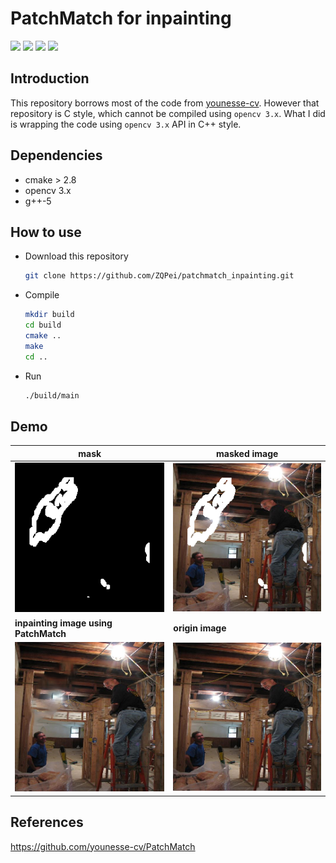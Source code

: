 # PatchMatch for inpainting

![](https://img.shields.io/badge/build-passing-green)  ![](https://img.shields.io/badge/opencv-3.x-green)  ![](https://img.shields.io/badge/cmake-%3E2.8-orange)  ![](https://img.shields.io/badge/Lisence-MIT-yellow)

## Introduction

This repository borrows most of the code from [younesse-cv](https://github.com/younesse-cv/PatchMatch).  However that repository is C style, which cannot be compiled using `opencv 3.x`.  What I did is wrapping the code using `opencv 3.x` API in C++ style.



## Dependencies

- cmake > 2.8
- opencv 3.x
- g++-5



## How to use

- Download this repository

  ```bash
  git clone https://github.com/ZQPei/patchmatch_inpainting.git
  ```

- Compile

  ```bash
  mkdir build
  cd build
  cmake ..
  make
  cd ..
  ```

- Run

  ```bash
  ./build/main
  ```



## Demo

| mask                                                  | masked image                                                 |
| ----------------------------------------------------- | ------------------------------------------------------------ |
| ![](./image_files/inpainting/mask/mask_00001.png)     | ![](./image_files/inpainting/masked_image/masked_image_00001.png) |
| **inpainting image using PatchMatch**                 | **origin image**                                             |
| ![](./image_files/inpainting/output/output_00001.png) | ![](./image_files/inpainting/image/image_00001.png)          |






## References

https://github.com/younesse-cv/PatchMatch

